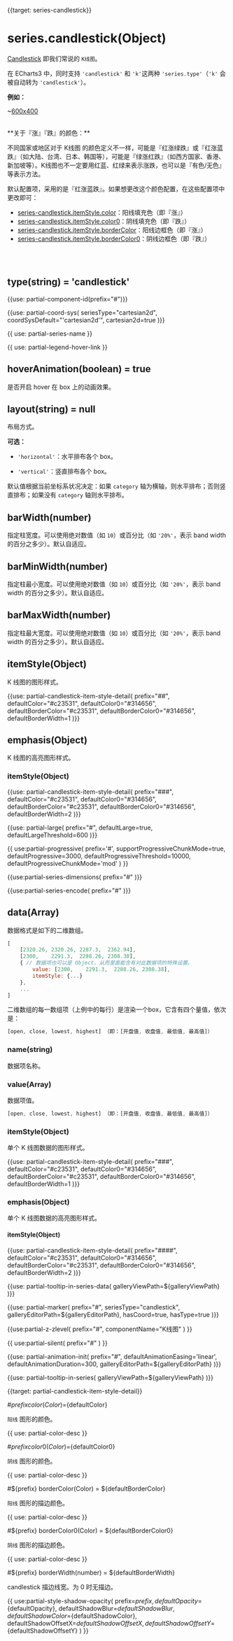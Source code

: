 
{{target: series-candlestick}}

# series.candlestick(Object)

[Candlestick](https://en.wikipedia.org/wiki/Candlestick_chart) 即我们常说的 `K线图`。

在 ECharts3 中，同时支持 `'candlestick'` 和 `'k'`这两种 `'series.type'`（`'k'` 会被自动转为 `'candlestick'`）。

 **例如：** 

~[600x400](${galleryViewPath}candlestick-sh&edit=1&reset=1)


<br>
**关于『涨』『跌』的颜色：**

不同国家或地区对于 K线图 的颜色定义不一样，可能是『红涨绿跌』或『红涨蓝跌』（如大陆、台湾、日本、韩国等），可能是『绿涨红跌』（如西方国家、香港、新加坡等）。K线图也不一定要用红蓝、红绿来表示涨跌，也可以是『有色/无色』等表示方法。

默认配置项，采用的是『红涨蓝跌』。如果想更改这个颜色配置，在这些配置项中更改即可：

+ [series-candlestick.itemStyle.color](~series-candlestick.itemStyle.color)：阳线填充色（即『涨』）
+ [series-candlestick.itemStyle.color0](~series-candlestick.itemStyle.color0)：阴线填充色（即『跌』）
+ [series-candlestick.itemStyle.borderColor](~series-candlestick.itemStyle.borderColor)：阳线边框色（即『涨』）
+ [series-candlestick.itemStyle.borderColor0](series-candlestick.itemStyle.borderColor0)：阴线边框色（即『跌』）


<br>
<br>

## type(string) = 'candlestick'

{{use: partial-component-id(prefix="#")}}

{{use: partial-coord-sys(
    seriesType="cartesian2d",
    coordSysDefault="'cartesian2d'",
    cartesian2d=true
)}}

{{ use: partial-series-name }}

{{ use: partial-legend-hover-link }}


## hoverAnimation(boolean) = true

是否开启 hover 在 box 上的动画效果。


## layout(string) = null

布局方式。

**可选：**

+ `'horizontal'`：水平排布各个 box。

+ `'vertical'`：竖直排布各个 box。

默认值根据当前坐标系状况决定：如果 `category` 轴为横轴，则水平排布；否则竖直排布；如果没有 `category` 轴则水平排布。


## barWidth(number)

指定柱宽度。可以使用绝对数值（如 `10`）或百分比（如 `'20%'`，表示 band width 的百分之多少）。默认自适应。

## barMinWidth(number)

指定柱最小宽度。可以使用绝对数值（如 `10`）或百分比（如 `'20%'`，表示 band width 的百分之多少）。默认自适应。

## barMaxWidth(number)

指定柱最大宽度。可以使用绝对数值（如 `10`）或百分比（如 `'20%'`，表示 band width 的百分之多少）。默认自适应。

## itemStyle(Object)

K 线图的图形样式。

{{use: partial-candlestick-item-style-detail(
    prefix="##",
    defaultColor="#c23531",
    defaultColor0="#314656",
    defaultBorderColor="#c23531",
    defaultBorderColor0="#314656",
    defaultBorderWidth=1
)}}


## emphasis(Object)

K 线图的高亮图形样式。

### itemStyle(Object)

{{use: partial-candlestick-item-style-detail(
    prefix="###",
    defaultColor="#c23531",
    defaultColor0="#314656",
    defaultBorderColor="#c23531",
    defaultBorderColor0="#314656",
    defaultBorderWidth=2
)}}


{{use: partial-large(
    prefix="#",
    defaultLarge=true,
    defaultLargeThreshold=600
)}}

{{ use:partial-progressive(
    prefix='#',
    supportProgressiveChunkMode=true,
    defaultProgressive=3000,
    defaultProgressiveThreshold=10000,
    defaultProgressiveChunkMode='mod'
) }}

{{use:partial-series-dimensions(
    prefix="#"
)}}

{{use:partial-series-encode(
    prefix="#"
)}}


## data(Array)

数据格式是如下的二维数组。

```javascript
[
    [2320.26, 2320.26, 2287.3,  2362.94],
    [2300,    2291.3,  2288.26, 2308.38],
    { // 数据项也可以是 Object，从而里面能含有对此数据项的特殊设置。
        value: [2300,    2291.3,  2288.26, 2308.38],
        itemStyle: {...}
    },
    ...
]
```

二维数组的每一数组项（上例中的每行）是渲染一个box，它含有四个量值，依次是：

```javascript
[open, close, lowest, highest] （即：[开盘值, 收盘值, 最低值, 最高值]）
```

### name(string)

数据项名称。

### value(Array)

数据项值。


```javascript
[open, close, lowest, highest] （即：[开盘值, 收盘值, 最低值, 最高值]）
```

### itemStyle(Object)

单个 K 线图数据的图形样式。

{{use: partial-candlestick-item-style-detail(
    prefix="###",
    defaultColor="#c23531",
    defaultColor0="#314656",
    defaultBorderColor="#c23531",
    defaultBorderColor0="#314656",
    defaultBorderWidth=1
)}}

### emphasis(Object)

单个 K 线图数据的高亮图形样式。

#### itemStyle(Object)

{{use: partial-candlestick-item-style-detail(
    prefix="####",
    defaultColor="#c23531",
    defaultColor0="#314656",
    defaultBorderColor="#c23531",
    defaultBorderColor0="#314656",
    defaultBorderWidth=2
)}}


{{use: partial-tooltip-in-series-data(
    galleryViewPath=${galleryViewPath}
)}}


{{use: partial-marker(
    prefix="#",
    seriesType="candlestick",
    galleryEditorPath=${galleryEditorPath},
    hasCoord=true,
    hasType=true
)}}

{{use:partial-z-zlevel(
    prefix="#",
    componentName="K线图"
) }}

{{ use:partial-silent(
    prefix="#"
) }}

{{use: partial-animation-init(
    prefix="#",
    defaultAnimationEasing='linear',
    defaultAnimationDuration=300,
    galleryEditorPath=${galleryEditorPath}
)}}

{{use: partial-tooltip-in-series(
    galleryViewPath=${galleryViewPath}
)}}






{{target: partial-candlestick-item-style-detail}}

#${prefix} color(Color)=${defaultColor}

`阳线` 图形的颜色。

{{ use: partial-color-desc }}

#${prefix} color0(Color)=${defaultColor0}

`阴线` 图形的颜色。

{{ use: partial-color-desc }}

#${prefix} borderColor(Color) = ${defaultBorderColor}

`阳线` 图形的描边颜色。

{{ use: partial-color-desc }}

#${prefix} borderColor0(Color) = ${defaultBorderColor0}

`阴线` 图形的描边颜色。

{{ use: partial-color-desc }}

#${prefix} borderWidth(number) = ${defaultBorderWidth}

candlestick 描边线宽。为 0 时无描边。

{{ use:partial-style-shadow-opacity(
    prefix=${prefix},
    defaultOpacity=${defaultOpacity},
    defaultShadowBlur=${defaultShadowBlur},
    defaultShadowColor=${defaultShadowColor},
    defaultShadowOffsetX=${defaultShadowOffsetX},
    defaultShadowOffsetY=${defaultShadowOffsetY}
) }}
